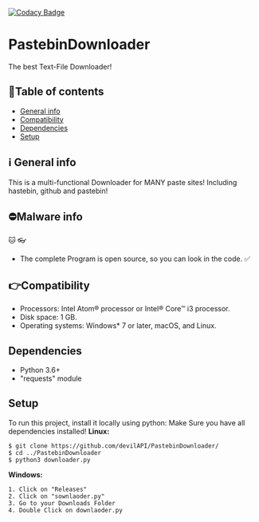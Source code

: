 [![Codacy Badge](https://app.codacy.com/project/badge/Grade/3835f97ae48544bd8ccabd3b5503130b)](https://www.codacy.com/manual/devilAPI/PastebinDownloader?utm_source=github.com&amp;utm_medium=referral&amp;utm_content=devilAPI/PastebinDownloader&amp;utm_campaign=Badge_Grade)
# PastebinDownloader
The best Text-File Downloader!
## 📑Table of contents
*   [General info](#ℹ%EF%B8%8F-general-info)
*   [Compatibility](#compatibility)
*   [Dependencies](#dependencies)
*   [Setup](#setup)
## ℹ️ General info
This is a multi-functional Downloader for MANY paste sites! Including hastebin, github and pastebin!
## ⛔Malware info
🐱 👓
*   The complete Program is open source, so you can look in the code. ✅
## 👉Compatibility
*   Processors: Intel Atom® processor or Intel® Core™ i3 processor.
*   Disk space: 1 GB.
*   Operating systems: Windows* 7 or later, macOS, and Linux.
## Dependencies
*   Python 3.6+
*  "requests" module
## Setup
To run this project, install it locally using python:
Make Sure you have all dependencies installed!
**Linux:** 
```shell
$ git clone https://github.com/devilAPI/PastebinDownloader/
$ cd ../PastebinDownloader
$ python3 downloader.py
```
**Windows:**
```shell
1. Click on "Releases"
2. Click on "sownlaoder.py"
3. Go to your Downloads Folder
4. Double Click on downlaoder.py
```
